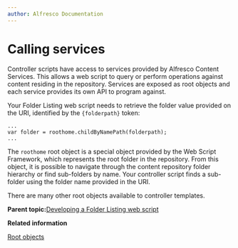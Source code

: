 ```yaml
---
author: Alfresco Documentation
---
```


# Calling services

Controller scripts have access to services provided by Alfresco Content Services. This allows a web script to query or perform operations against content residing in the repository. Services are exposed as root objects and each service provides its own API to program against.

Your Folder Listing web script needs to retrieve the folder value provided on the URI, identified by the `{folderpath}` token:

```
...
var folder = roothome.childByNamePath(folderpath);
...
```

The `roothome` root object is a special object provided by the Web Script Framework, which represents the root folder in the repository. From this object, it is possible to navigate through the content repository folder hierarchy or find sub-folders by name. Your controller script finds a sub-folder using the folder name provided in the URI.

There are many other root objects available to controller templates.

**Parent topic:**[Developing a Folder Listing web script](../concepts/ws-folderListing-intro.md)

**Related information**  


[Root objects](../references/api-ws-root.md)

